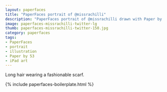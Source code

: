 ```yaml
---
layout: paperfaces
title: "PaperFaces portrait of @missrachilli"
description: "PaperFaces portrait of @missrachilli drawn with Paper by 53 on an iPad."
image: paperfaces-missrachilli-twitter-lg
thumb: paperfaces-missrachilli-twitter-150.jpg
category: paperfaces
tags: 
- PaperFaces
- portrait
- illustration
- Paper by 53
- iPad art
---
```


Long hair wearing a fashionable scarf.

{% include paperfaces-boilerplate.html %}